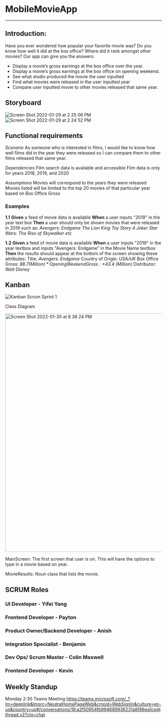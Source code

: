 # MobileMovieApp

- - -

## Introduction:

Have you ever wondered how popular your favorite movie was? Do you know how well it did at the box office? Where did it rank amongst other movies? Our app can give you the answers.

- Display a movie’s gross earnings at the box office over the year.
- Display a movie’s gross earnings at the box office on opening weekend.
- See what studio produced the movie the user inputted
- Find what movies were released in the user inputted year
- Compare user inputted movie to other movies released that same year.


## Storyboard
![Screen Shot 2022-01-29 at 2 25 06 PM](https://user-images.githubusercontent.com/95194573/151718807-16a5cb4a-8e03-4a84-be1d-02e58011371b.png)
![Screen Shot 2022-01-29 at 2 24 52 PM](https://user-images.githubusercontent.com/95194573/151718830-cef1c680-635f-4803-959d-2f329eccfe4a.png)

## Functional requirements
*Scenario*
As someone who is interested in films, I would like to know how well films did in the year they were released so I can compare them to other films released that same year. 

*Dependencies*
Film search data is available and accessible
Film data is only for years 2018, 2019, and 2020

*Assumptions*
Movies will correspond to the years they were released
Movies listed will be limited to the top 20 movies of that particular year based on Box Office Gross

### Examples
**1.1**
**Given** a feed of movie data is available
**When** a user inputs "2019" in the year text box
**Then** a user should only be shown movies that were released in 2019 such as:
*Avengers: Endgame*
*The Lion King*
*Toy Story 4*
*Joker*
*Star Wars: The Rise of Skywalker*
*etc*

**1.2**
**Given** a feed of movie data is available
**When** a user inputs "2019" in the year textbox and inputs "Avengers: Endgame" in the Movie Name textbox
**Then** the results should appear at the bottom of the screen showing these attributes:
Title: *Avengers: Endgame*
Country of Origin: *USA/UK*
Box Office Gross: *$88.7 (Million)*
Opening Weekend Gross: *$43.4 (Million)*
Distributor: *Walt Disney*

## Kanban 
![Kanban Scrum Sprint 1](https://user-images.githubusercontent.com/95194573/151726811-aa13e5e4-cf79-4be3-a37b-155f0b5001f3.png)

Class Diagram 

<img width="766" alt="Screen Shot 2022-01-30 at 8 36 24 PM" src="https://user-images.githubusercontent.com/83935603/151727871-8e870c51-0b53-403e-b9b7-86455f202fc4.png">

MainScreen: The first screen that user is on. This will have the options to type in a movie based on year.

MovieResults: Noun class that lists the movie.



## SCRUM Roles
### UI Developer - Yifei Yang
### Frontend Developer - Payton
### Product Owner/Backend Developer - Anish
### Integration Specialist - Benjamin
### Dev Ops/ Scrum Master - Colin Maxwell
### Frontend Developer - Kevin

## Weekly Standup
Monday 2:30 Teams Meeting
https://teams.microsoft.com/_?lm=deeplink&lmsrc=NeutralHomePageWeb&cmpid=WebSignIn&culture=en-us&country=us#/conversations/19:a2f50954fb994689936231a8f86ea1ce@thread.v2?ctx=chat 










